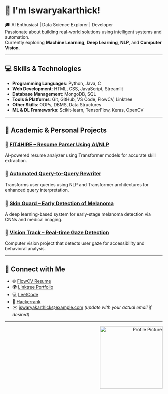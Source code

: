 # 👋  I'm Iswaryakarthick!

🎓 AI Enthusiast | Data Science Explorer | Developer  
Passionate about building real-world solutions using intelligent systems and automation.  
Currently exploring **Machine Learning**, **Deep Learning**, **NLP**, and **Computer Vision**.

---

## 💻 Skills & Technologies

- **Programming Languages**: Python, Java, C  
- **Web Development**: HTML, CSS, JavaScript, Streamlit  
- **Database Management**: MongoDB, SQL  
- **Tools & Platforms**: Git, GitHub, VS Code, FlowCV, Linktree  
- **Other Skills**: OOPs, DBMS, Data Structures 
- **ML & DL Frameworks**: Scikit-learn, TensorFlow, Keras, OpenCV

---

## 📘 Academic & Personal Projects

### 🔹 [FIT4HIRE – Resume Parser Using AI/NLP](#)  
AI-powered resume analyzer using Transformer models for accurate skill extraction.

### 🔹 [Automated Query-to-Query Rewriter](#)  
Transforms user queries using NLP and Transformer architectures for enhanced query interpretation.

### 🔹 [Skin Guard – Early Detection of Melanoma](#)  
A deep learning-based system for early-stage melanoma detection via CNNs and medical imaging.

### 🔹 [Vision Track – Real-time Gaze Detection](#)  
Computer vision project that detects user gaze for accessibility and behavioral analysis.

---

## 📂 Connect with Me

- 🌐 [FlowCV Resume](#)  
- 🌍 [Linktree Portfolio](#)  
- 💻 [LeetCode](https://leetcode.com/)  
- 💼 [Hackerrank](https://www.hackerrank.com/)  
- ✉️ iswaryakarthick@example.com *(update with your actual email if desired)*  

---
<div align="right">
  <img src="https://github.com/Iswarya K/PHOTO ORIGINAL.jpg" alt="Profile Picture" width="200" />
</div>

